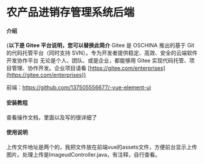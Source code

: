 # 农产品进销存管理系统后端

#### 介绍
{**以下是 Gitee 平台说明，您可以替换此简介**
Gitee 是 OSCHINA 推出的基于 Git 的代码托管平台（同时支持 SVN）。专为开发者提供稳定、高效、安全的云端软件开发协作平台
无论是个人、团队、或是企业，都能够用 Gitee 实现代码托管、项目管理、协作开发。企业项目请看 [https://gitee.com/enterprises](https://gitee.com/enterprises)}

前端：https://github.com/137505556677/-vue-element-ui

#### 安装教程
查看操作文档，里面以及写的很详细了

#### 使用说明
上传文件地址是两个的，我把文件放在前端vue的assets文件，方便前台显示上传图片。处理上传是ImageudController.java，有注释，自行查看。

